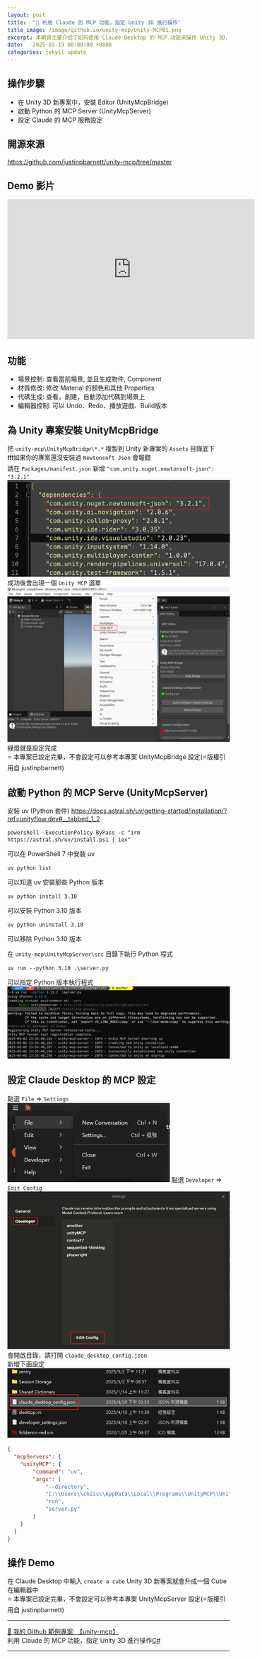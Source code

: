 ```yaml
---
layout: post
title:  "🔗 利用 Claude 的 MCP 功能，指定 Unity 3D 進行操作"
title_image: /image/github.io/unity-mcp/Unity-MCP01.png
excerpt: 本網頁主要介绍了如何使用 Claude Desktop 的 MCP 功能来操作 Unity 3D，以及如何安装和配置 UnityMcpBridge 和 UnityMcpServer。
date:   2025-03-19 00:00:00 +0800
categories: jekyll update
---
```


## 操作步驟
- 在 Unity 3D 新專案中，安裝 Editor (UnityMcpBridge)  
- 啟動 Python 的 MCP Server (UnityMcpServer)  
- 設定 Claude 的 MCP 服務設定  
## 開源來源
https://github.com/justinpbarnett/unity-mcp/tree/master

## Demo 影片
<iframe width="560" height="315" src="https://www.youtube.com/embed/Wr2QiA7FqcE" frameborder="0" allowfullscreen></iframe>

## 功能
- 場景控制: 查看當前場景, 並且生成物件, Component
- 材質修改: 修改 Material 的顏色和其他 Properties
- 代碼生成: 查看，創建，自動添加代碼到場景上
- 編輯器控制: 可以 Undo、Redo、播放遊戲、Build版本

## 為 Unity 專案安裝 UnityMcpBridge
把 `unity-mcp\UnityMcpBridge\*.*` 複製到 Unity 新專案的 `Assets` 目錄底下  
❗❗❗如果你的專案還沒安裝過 `Newtonsoft Json` 會報錯  
請在 `Packages/manifest.json` 新增 `"com.unity.nuget.newtonsoft-json": "3.2.1"`  
![newtonsoft-json](/image/github.io/unity-mcp/Unity-MCP02.png)
成功後會出現一個 `Unity MCP` 選單
![Unity MCP](/image/github.io/unity-mcp/Unity-MCP01.png)
綠燈就是設定完成  
⭐ 本專案已設定完畢，不會設定可以參考本專案 UnityMcpBridge 設定(⭐版權引用自 justinpbarnett)

## 啟動 Python 的 MCP Serve (UnityMcpServer)
安裝 uv (Python 套件) https://docs.astral.sh/uv/getting-started/installation/?ref=unityflow.dev#__tabbed_1_2
```shell
powershell -ExecutionPolicy ByPass -c "irm https://astral.sh/uv/install.ps1 | iex"
```
可以在 PowerShell 7 中安裝 uv  
```
uv python list
```
可以知道 uv 安裝那些 Python 版本  
```
uv python install 3.10
```
可以安裝 Python 3.10 版本  
```
uv python uninstall 3.10
```
可以移除 Python 3.10 版本  

在 `unity-mcp\UnityMcpServer\src` 目錄下執行 Python 程式  
```
uv run --python 3.10 .\server.py
```
可以指定 Python 版本執行程式  
![指定 Python 版本執行程式](/image/github.io/unity-mcp/unity-MCP06.png)

## 設定 Claude Desktop 的 MCP 設定
點選 `File` => `Settings`  
![Settings](/image/github.io/unity-mcp/unity-MCP03.png)
點選 `Developer` => `Edit Config`  
![Edit Config](/image/github.io/unity-mcp/unity-MCP04.png)
會開啟目錄，請打開 `claude_desktop_config.json`  
新增下面設定  
![claude_desktop_config.json](/image/github.io/unity-mcp/unity-MCP05.png)
```json
{
  "mcpServers": {
    "unityMCP": {
        "command": "uv",
        "args": [
            "--directory",
            "C:\\Users\\chiis\\AppData\\Local\\Programs\\UnityMCP\\UnityMcpServer\\src",
            "run",
            "server.py"
        ]
    }
  }
}
```

## 操作 Demo
在 Claude Desktop 中輸入 `create a cube` Unity 3D 新專案就會升成一個 Cube 在編輯器中  
⭐ 本專案已設定完畢，不會設定可以參考本專案 UnityMcpServer 設定(⭐版權引用自 justinpbarnett)

---

[🔗 我的 Github 範例專案: 【unity-mcp】](https://github.com/chiisen/unity-mcp)  
利用 Claude 的 MCP 功能，指定 Unity 3D 進行操作[C#](https://img.shields.io/badge/c%23-%23239120.svg?style=for-the-badge&logo=csharp&logoColor=white)   

---
